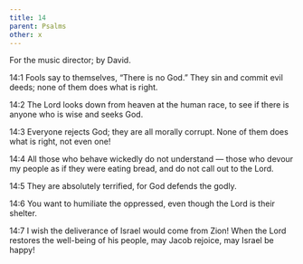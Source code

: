 ```yaml
---
title: 14
parent: Psalms
other: x
---
```



For the music director; by David.

<a name="14:1">14:1</a> Fools say to themselves, “There is no God.”
They sin and commit evil deeds;
none of them does what is right.

<a name="14:2">14:2</a> The Lord looks down from heaven at the human race,
to see if there is anyone who is wise and seeks God.

<a name="14:3">14:3</a> Everyone rejects God;
they are all morally corrupt.
None of them does what is right,
not even one!

<a name="14:4">14:4</a> All those who behave wickedly do not understand — 
those who devour my people as if they were eating bread,
and do not call out to the Lord.

<a name="14:5">14:5</a> They are absolutely terrified,
for God defends the godly.

<a name="14:6">14:6</a> You want to humiliate the oppressed,
even though the Lord is their shelter.

<a name="14:7">14:7</a> I wish the deliverance of Israel would come from Zion!
When the Lord restores the well-being of his people,
may Jacob rejoice,
may Israel be happy!